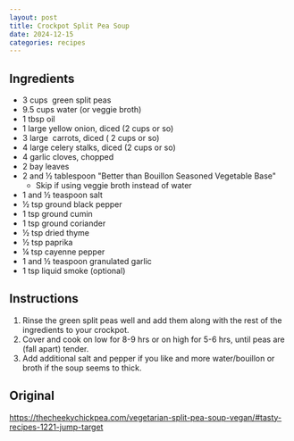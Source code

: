 ```yaml
---
layout: post
title: Crockpot Split Pea Soup
date: 2024-12-15
categories: recipes
---
```

Ingredients
--
- 3 cups  green split peas
- 9.5 cups water (or veggie broth)
- 1 tbsp oil
- 1 large yellow onion, diced (2 cups or so)
- 3 large  carrots, diced ( 2 cups or so)
- 4 large celery stalks, diced (2 cups or so)
- 4 garlic cloves, chopped
- 2 bay leaves
- 2 and ½ tablespoon "Better than Bouillon Seasoned Vegetable Base"
	- Skip if using veggie broth instead of water
- 1 and ½ teaspoon salt
- ½ tsp ground black pepper
- 1 tsp ground cumin
- 1 tsp ground coriander
- ½ tsp dried thyme
- ½ tsp paprika
- ¼ tsp cayenne pepper
- 1 and ½ teaspoon granulated garlic
- 1 tsp liquid smoke (optional)

Instructions
--
1. Rinse the green split peas well and add them along with the rest of the ingredients to your crockpot.
2. Cover and cook on low for 8-9 hrs or on high for 5-6 hrs, until peas are (fall apart) tender.
3. Add additional salt and pepper if you like and more water/bouillon or broth if the soup seems to thick.

Original
--
https://thecheekychickpea.com/vegetarian-split-pea-soup-vegan/#tasty-recipes-1221-jump-target